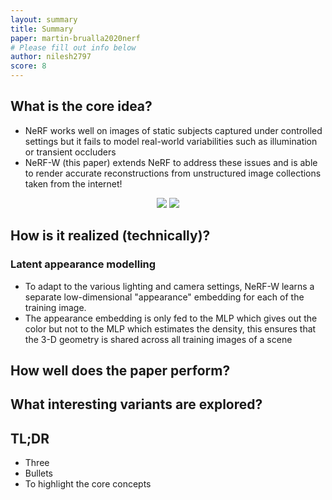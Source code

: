 ```yaml
---
layout: summary
title: Summary
paper: martin-brualla2020nerf
# Please fill out info below
author: nilesh2797
score: 8
---
```


## What is the core idea?
* NeRF works well on images of static subjects captured under controlled settings but it fails to model real-world variabilities such as  illumination or transient occluders
* NeRF-W (this paper) extends NeRF to address these issues and is able to render accurate reconstructions from unstructured image collections taken from the internet!
<p align="center"><img src="martin-brualla2020nerf_2/nerf-w-demo.gif"/> <img src="martin-brualla2020nerf_2/nerf-w-demo-2.gif"/></p>

## How is it realized (technically)?
### Latent appearance modelling
* To adapt to the various lighting and camera settings, NeRF-W learns a separate low-dimensional "appearance" embedding for each of the training image.
* The appearance embedding is only fed to the MLP which gives out the color but not to the MLP which estimates the density, this ensures that the 3-D geometry is shared across all training images of a scene
## How well does the paper perform?
## What interesting variants are explored?

## TL;DR
* Three
* Bullets
* To highlight the core concepts
